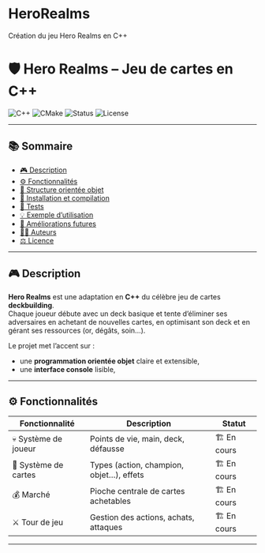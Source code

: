 # HeroRealms
Création du jeu Hero Realms en C++

# 🛡️ Hero Realms – Jeu de cartes en C++

![C++](https://img.shields.io/badge/C%2B%2B-17-blue.svg)
![CMake](https://img.shields.io/badge/CMake-3.10%2B-green.svg)
![Status](https://img.shields.io/badge/status-en%20développement-orange)
![License](https://img.shields.io/badge/license-MIT-lightgrey)

---

## 📚 Sommaire
- [🎮 Description](#-description)
- [⚙️ Fonctionnalités](#️-fonctionnalités)
- [🧩 Structure orientée objet](#-structure-orientée-objet)
- [🚀 Installation et compilation](#-installation-et-compilation)
- [🧪 Tests](#-tests)
- [💡 Exemple d’utilisation](#-exemple-dutilisation)
- [🧰 Améliorations futures](#-améliorations-futures)
- [👨‍💻 Auteurs](#-auteurs)
- [⚖️ Licence](#-licence)

---

## 🎮 Description

**Hero Realms** est une adaptation en **C++** du célèbre jeu de cartes **deckbuilding**.  
Chaque joueur débute avec un deck basique et tente d’éliminer ses adversaires en achetant de nouvelles cartes, en optimisant son deck et en gérant ses ressources (or, dégâts, soin...).

Le projet met l’accent sur :
- une **programmation orientée objet** claire et extensible,
- une **interface console** lisible,

---

## ⚙️ Fonctionnalités

| Fonctionnalité | Description | Statut |
|----------------|-------------|--------|
| 💀 Système de joueur | Points de vie, main, deck, défausse | 🏗️ En cours |
| 🧩 Système de cartes | Types (action, champion, objet…), effets | 🏗️ En cours |
| 💰 Marché | Pioche centrale de cartes achetables | 🏗️ En cours |
| ⚔️ Tour de jeu | Gestion des actions, achats, attaques | 🏗️ En cours |

---


